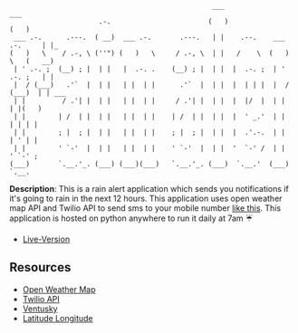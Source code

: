```text
                                                  ___                        ___      
                      .-.                        (   )                      (   )     
 ___ .-.      .---.  ( __)  ___ .-.       .---.   | |    .--.    ___ .-.     | |_     
(   )   \    / .-, \ (''") (   )   \     / .-, \  | |   /    \  (   )   \   (   __)   
 | ' .-. ;  (__) ; |  | |   |  .-. .    (__) ; |  | |  |  .-. ;  | ' .-. ;   | |      
 |  / (___)   .'`  |  | |   | |  | |      .'`  |  | |  |  | | |  |  / (___)  | | ___  
 | |         / .'| |  | |   | |  | |     / .'| |  | |  |  |/  |  | |         | |(   ) 
 | |        | /  | |  | |   | |  | |    | /  | |  | |  |  ' _.'  | |         | | | |  
 | |        ; |  ; |  | |   | |  | |    ; |  ; |  | |  |  .'.-.  | |         | ' | |  
 | |        ' `-'  |  | |   | |  | |    ' `-'  |  | |  '  `-' /  | |         ' `-' ;  
(___)       `.__.'_. (___) (___)(___)   `.__.'_. (___)  `.__.'  (___)         `.__.   

```

**Description**: This is a rain alert application which sends you notifications if it's going to rain in the next 12 hours. This application uses open weather map API and Twilio API to send sms to your mobile number [like this](). This application is hosted on python anywhere to run it daily at 7am :umbrella:

- [Live-Version](https://replit.com/@MihirMore1/Rain-Alert#main.py)

## Resources

- [Open Weather Map](https://openweathermap.org/)
- [Twilio API](https://www.twilio.com/)
- [Ventusky](https://www.ventusky.com/)
- [Latitude Longitude](https://www.latlong.net/)
